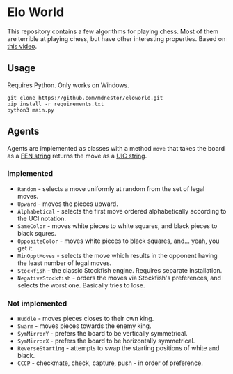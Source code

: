 # Elo World

This repository contains a few algorithms for playing chess. Most of them are terrible at playing chess, but have other interesting properties. Based on [this video](https://www.youtube.com/watch?v=DpXy041BIlA).

## Usage

Requires Python. Only works on Windows. 

```
git clone https://github.com/mdnestor/eloworld.git
pip install -r requirements.txt
python3 main.py
```

## Agents

Agents are implemented as classes with a method `move` that takes the board as a [FEN string](https://en.wikipedia.org/wiki/Forsyth%E2%80%93Edwards_Notation) returns the move as a [UIC string](https://en.wikipedia.org/wiki/Universal_Chess_Interface).

### Implemented

- `Random` - selects a move uniformly at random from the set of legal moves.
- `Upward` - moves the pieces upward.
- `Alphabetical` - selects the first move ordered alphabetically according to the UCI notation.
- `SameColor` - moves white pieces to white squares, and black pieces to black squres.
- `OppositeColor` - moves white pieces to black squares, and... yeah, you get it.
- `MinOpptMoves` - selects the move which results in the opponent having the least number of legal moves.
- `Stockfish` - the classic Stockfish engine. Requires separate installation.
- `NegativeStockfish` - orders the moves via Stockfish's preferences, and selects the worst one. Basically tries to lose.

### Not implemented
- `Huddle` - moves pieces closes to their own king.
- `Swarm` - moves pieces towards the enemy king.
- `SymMirrorY` - prefers the board to be vertically symmetrical.
- `SymMirrorX` - prefers the board to be horizontally symmetrical.
- `ReverseStarting` - attempts to swap the starting positions of white and black.
- `CCCP` - checkmate, check, capture, push - in order of preference.
